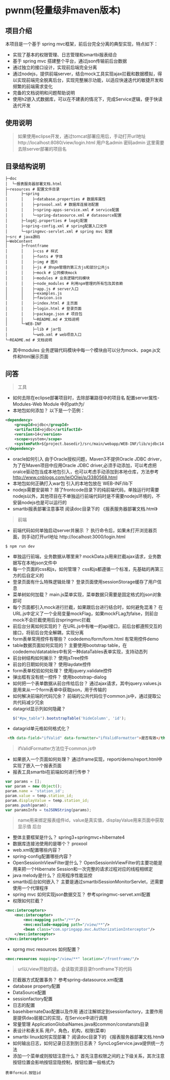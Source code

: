 # pwnm(轻量级非maven版本)

## 项目介绍
本项目是一个基于 spring mvc框架，前后台完全分离的典型实现，特点如下：
- 实现了基本的权限管理、日志管理和smartbi报表结合
- 基于 spring mvc 搭建整个平台，通过json传输前后台数据
- 通过独立的接口设计，实现前后端完全分离
- 通过nodejs，提供前端server，结合mock工具实现ajax拦截和数据模拟，得以实现前端完全脱离后台，实现完整展示功能，以适应快速迭代的敏捷开发和频繁的前端需求变化
- 完备的文档说明和问题帮助说明
- 使用h2嵌入式数据库，可以在不建表的情况下，完成Service逻辑，便于快读迭代开发

## 使用说明
> 如果使用eclipse开发，通过tomcat部署应用后，手动打开url地址 http://localhost:8080/view/login.html
用户名admin 密码admin
这里需要去除server部署的项目名

## 目录结构说明

```
├─doc
│  └─报表服务器部署文档.html
├─resources # 配置文件目录
│      ├─spring
│      │    ├─database.properties # 数据库属性
│      │    ├─proxool.xml # 数据库连接池配置
│      │    ├─spring-apps-service.xml # service配置
│      │    └─spring-datasource.xml # datasource配置
│      ├─log4j.properties # log4j配置
│      ├─spring-config.xml # spring配置入口文件
│      └─springmvc-servlet.xml # spring mvc 配置
├─src # java源码
├─WebContent
│      ├─frontframe
│      │    ├─css # 样式
│      │    ├─fonts # 字体
│      │    ├─img # 图片
│      │    ├─js # 非npm管理的第三方js和部分公共js
│      │    ├─mock # 公共模块mock
│      │    ├─modules # 业务逻辑代码模块
│      │    ├─node_modules # 利用npm管理的所有包及其依赖
│      │    ├─app.js # server入口
│      │    ├─examples.js
│      │    ├─favicon.ico
│      │    ├─index.html # 主页面
│      │    ├─login.html # 登录页面
│      │    ├─package.json # 项目包
│      │    └─README.md # 文档说明
│      └─WEB-INF
│           ├─lib # jar包
│           └─web.xml # web项目入口
└─README.md # 文档说明
```
- 其中modules 业务逻辑代码模块中每一个模块由可以分为mock、page.js文件和html展示页面

## 问答
> 工具
  - 如何去除在eclipse部署项目时，去除部署路径中的项目名
    配置server属性-Modules-Web Module 中的path为/
  - 本地包如何添加？
  以下是一个范例：
  ```xml
  <dependency>
      <groupId>ojdbc</groupId>
      <artifactId>ojdbc</artifactId>
      <version>14</version>
      <scope>system</scope>
      <systemPath>${project.basedir}/src/main/webapp/WEB-INF/lib/ojdbc14.jar</systemPath>
  </dependency>
  ```
  - oracle如何引入
    由于Oracle授权问题，Maven3不提供Oracle JDBC driver，为了在Maven项目中应用Oracle JDBC driver,必须手动添加，可以考虑把oralce驱动包当成本地包引入，也可以考虑手动添加到本地仓库，方法参考 http://www.cnblogs.com/leiOOlei/p/3380568.html
  - 本地包如何正确打入war包
    引入的本地包放在 WEB-INF/lib下
  - nodejs需要安装嘛？
    除了frontcode目录下的纯前端代码，单独运行时需要nodejs以外，其他项目在不单独运行前端代码时是不需要nodejs环境的，不安装nodejs也是可以运行的
  - smartbi报表部署注意事项
    阅读doc目录下的 《报表服务器部署文档.html》
> 前端
  - 前端代码如何单独启动server并展示 ？
  执行命令后，如果未打开浏览器页面，则手动打开url地址 http://localhost:3000/login.html
  ```
  $ npm run dev
  ```
  - 单独运行前端，业务数据从哪里来?
    mockData.js用来拦截ajax请求，业务数据写在本地json文件中
  - 每一个页面的css和js，如何管理？
    css和js都遵循一个标准，先基础的再第三方的后自定义的
  - 登录页面有什么特殊逻辑处理？
    登录页面使用sessionStorage缓存了用户信息
  - 菜单树如何加载？
    main.js菜单实现，菜单数据只需要是固定格式的json对象即可
  - 每个页面都引入mock进行拦截，如果跟后台进行结合时，如何避免混淆？
    在URL.js中定义了一个全局变量mockFlag，如果mockFLag为false，则前台mock不会拦截使用后台springmvc拦截
  - 前后台分离如何实现的？
    在URL.js中有唯一的api接口，前后台都遵照交互的接口，将前后台完全解耦，实现分离
  - form表单常用控件有哪些？
    codedemo/form/form.html 有常用控件demo
  - table数据页面如何实现的？
    主要使用bootstrap table，在codedemo/datatables中有另一种dataTables表单实现，支持动态列
  - 前台树结构如何展示？
    使用jsTree控件
  - 前台的日期如何处理？
    使用laydate控件
  - form表单校验如何处理？
    使用jquery.validate控件
  - 弹出框有没有统一控件？
    使用bootstrap-dialog
  - 如何把一个表单数据从前台传给后台？
    通过ajax请求，其中jquery.values.js是用来从一个form表单中获取json，用于传输的
  - 如何解决前端的代码冗余？
    前端的公共代码位于common.js中，通过提取公共代码减少冗余
  - datagrid显示列如何隐藏？
    ```js
    $("#pw_table").bootstrapTable('hideColumn', 'id');
    ```
  - datagrid单元格如何格式化？
   ```html
    <th data-field="ifValid" data-formatter="ifValidFormatter">是否有效</th>
   ```
   >ifValidFormatter方法位于common.js中
  - 如果嵌入一个页面如何处理？
  通过iframe实现，report/demo/report.html中实现了嵌入一个报表页面
  - 报表工具smartbi在前端如何进行传参？
  ```js
  var params = [];
  var param = new Object();
  param.name = 'station_id';
  param.value = temp.station_id;
  param.displayValue = temp.station_id;
  params.push(param);
  var paramsInfo = toJSONString(params);
  ```
  >name用来绑定报表组件id，value是真实值，displayValue用来页面中获取显示值
> 后台
  - 整体主要框架是什么？
  spring3+springmvc+hibernate4
  - 数据库连接池使用的是哪个？
  proxool
  - web.xml配置哪些内容？
  - spring-config配置哪些内容？
  - OpenSessionInViewFilter是什么？
  OpenSessionInViewFilter的主要功能是用来把一个Hibernate Session和一次完整的请求过程对应的线程相绑定
  - java melody是什么？
  应用程序性能监控
  - smartbi后台如何嵌入？
  主要是通过smartbiSessionMonitorServlet，还需要使用一个代理程序
  - spring mvc 如何实现json数据交互？
  参考springmvc-servet.xml配置
  - 权限如何拦截？
  ```xml
  <mvc:interceptors>
      <mvc:interceptor>
          <mvc:mapping path="/**"/>
          <mvc:exclude-mapping path="/view/**"/>
          <bean class="com.springapp.mvc.AuthorizationInterceptor"/>
      </mvc:interceptor>
  </mvc:interceptors>
  ```
  - sprng mvc resources 如何配置？
  ```xml
  <mvc:resources mapping="/view/**" location="/frontframe/"/>
  ```
  >url以/view开始的话，会读取资源目录frontframe下的代码
  - 拦截器方式配置事务？
  参考spring-datasource.xml配置
  - database property配置
  - DataSource配置
  - sessionfactory配置
  - 日志的配置
  - basehibernateDao配置以及作用
    通过注解绑定到sessionfactory，主要作用是提供dao层接口的实现，在Service中进行调用
  - 常量管理
    ApplicationGlobalNames.java和common/constansts目录
  - 表设计和表关系
    用户，角色，机构，权限(菜单)
  - smartbi linux如何实现部署？
    阅读doc目录下的 《报表服务器部署文档.html》
  - 如何输出日志，如何记录日志到到日志表？
    SyncLogService.java提供统一方法
  - 添加一个菜单或则按钮注意什么？
  首先注意权限之间的上下级关系，其次注意按钮位置会影响按钮显隐控制，按钮位置一般格式为
  ```
  表单formid.按钮id
  ```  
